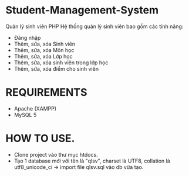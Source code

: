 # Student-Management-System
Quản lý sinh viên PHP
Hệ thống quản lý sinh viên bao gồm các tính năng:
- Đăng nhập
- Thêm, sửa, xóa Sinh viên
- Thêm, sửa, xóa Môn học
- Thêm, sửa, xóa Lớp học
- Thêm, sửa, xóa sinh viên trong lớp học
- Thêm, sửa, xóa điểm cho sinh viên

# REQUIREMENTS
- Apache (XAMPP)
- MySQL 5

# HOW TO USE.

- Clone project vào thư mục htdocs.
- Tạo 1 database mới với tên là "qlsv", charset là UTF8, collation là utf8_unicode_ci -> import file qlsv.sql vào db vừa tạo.
